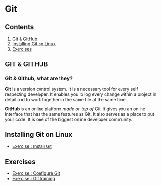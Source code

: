 # Git

## Contents

 1. [Git & GitHub](#git-&-github)
 2. [Installing Git on Linux](#installing-git-on-linux)
 3. [Exercises](#exercises)

## GIT & GITHUB

### Git & Github, what are they?

**Git** is a version control system. It is a necessary tool for every self respecting developer. It enables you to log every change within a project in detail and to work together in the same file at the same time. 

**GitHub** is an online platform *made on top of* Git. It gives you an online interface that has the same features as Git.
It also serves as a place to put your code. It is one of the biggest online developer community.

## Installing Git on Linux

 - [Exercise : Install Git](1.Installing-Git.md)

## Exercises

 - [Exercise : Configure Git](2.Configure-Git.md)
 - [Exercise : Git training](3.Git-Training.md)

